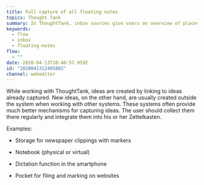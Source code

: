 ```yaml
---
title: Full capture of all floating notes
topics: Thought Tank
summary: In ThoughtTank, inbox sources give users an overview of places where they might have collected new ideas in the past. They should integrate these into their Zettelkasten.
keywords:
  - flow
  - inbox
  - floating-notes
flow:
  - ""
date: 2020-04-13T10:40:57.959Z
id: "2020041312405802"
channel: webeditor
---
```

While working with ThoughtTank, ideas are created by linking to ideas already
captured. New ideas, on the other hand, are usually created outside the system
when working with other systems. These systems often provide much better
mechanisms for capturing ideas.  The user should collect them there regularly
and integrate them into his or her Zettelkasten.

Examples:

* Storage for newspaper clippings with markers

* Notebook (physical or virtual)

* Dictation function in the smartphone

* Pocket for filing and marking on websites
